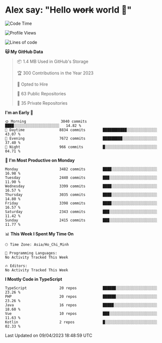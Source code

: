 # Alex say: "Hello ~~work~~ world 🐾"

<!--START_SECTION:waka-->
![Code Time](http://img.shields.io/badge/Code%20Time-839%20hrs%205%20mins-blue)

![Profile Views](http://img.shields.io/badge/Profile%20Views-10-blue)

![Lines of code](https://img.shields.io/badge/From%20Hello%20World%20I%27ve%20Written-41.9%20million%20lines%20of%20code-blue)

**🐱 My GitHub Data** 

> 📦 1.4 MB Used in GitHub's Storage 
 > 
> 🏆 300 Contributions in the Year 2023
 > 
> 💼 Opted to Hire
 > 
> 📜 63 Public Repositories 
 > 
> 🔑 35 Private Repositories 
 > 
**I'm an Early 🐤** 

```text
🌞 Morning                3040 commits        ████░░░░░░░░░░░░░░░░░░░░░   14.82 % 
🌆 Daytime                8834 commits        ███████████░░░░░░░░░░░░░░   43.07 % 
🌃 Evening                7672 commits        █████████░░░░░░░░░░░░░░░░   37.40 % 
🌙 Night                  966 commits         █░░░░░░░░░░░░░░░░░░░░░░░░   04.71 % 
```
📅 **I'm Most Productive on Monday** 

```text
Monday                   3482 commits        ████░░░░░░░░░░░░░░░░░░░░░   16.98 % 
Tuesday                  2440 commits        ███░░░░░░░░░░░░░░░░░░░░░░   11.90 % 
Wednesday                3399 commits        ████░░░░░░░░░░░░░░░░░░░░░   16.57 % 
Thursday                 3035 commits        ████░░░░░░░░░░░░░░░░░░░░░   14.80 % 
Friday                   3398 commits        ████░░░░░░░░░░░░░░░░░░░░░   16.57 % 
Saturday                 2343 commits        ███░░░░░░░░░░░░░░░░░░░░░░   11.42 % 
Sunday                   2415 commits        ███░░░░░░░░░░░░░░░░░░░░░░   11.77 % 
```


📊 **This Week I Spent My Time On** 

```text
🕑︎ Time Zone: Asia/Ho_Chi_Minh

💬 Programming Languages: 
No Activity Tracked This Week

🔥 Editors: 
No Activity Tracked This Week
```

**I Mostly Code in TypeScript** 

```text
TypeScript               20 repos            ██████░░░░░░░░░░░░░░░░░░░   23.26 % 
PHP                      20 repos            ██████░░░░░░░░░░░░░░░░░░░   23.26 % 
Java                     16 repos            █████░░░░░░░░░░░░░░░░░░░░   18.60 % 
Vue                      10 repos            ███░░░░░░░░░░░░░░░░░░░░░░   11.63 % 
Kotlin                   2 repos             █░░░░░░░░░░░░░░░░░░░░░░░░   02.33 % 
```




 Last Updated on 09/04/2023 18:48:59 UTC
<!--END_SECTION:waka-->
